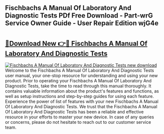 ## Fischbachs A Manual Of Laboratory And Diagnostic Tests PDf Free Download - Part-wrG Service Owner Guide - User Repair Edition wjG4e

# <h2><a href="http://bc16773.oget.top/?id=Fischbachs+A+Manual+Of+Laboratory+And+Diagnostic+Tests">🔗Download New 👉🔴 Fischbachs A Manual Of Laboratory And Diagnostic Tests</a></h2>

[![Fischbachs A Manual Of Laboratory And Diagnostic Tests new download](https://i.imgur.com/5g1atiW.png)](http://bc16773.oget.top/?id=Fischbachs+A+Manual+Of+Laboratory+And+Diagnostic+Tests)
Welcome to the Fischbachs A Manual Of Laboratory And Diagnostic Tests user manual, your one-stop resource for understanding and using your new product. Prior to operating your Fischbachs A Manual Of Laboratory And Diagnostic Tests, take the time to read through this manual thoroughly. It contains valuable information about the product's features and functions, as well as setup instructions and step-by-step guides for using each feature. Experience the power of list of features with your new Fischbachs A Manual Of Laboratory And Diagnostic Tests. We trust that the Fischbachs A Manual Of Laboratory And Diagnostic Tests has been a reliable and effective resource in your efforts to master your new device. In case of any queries or concerns, please do not hesitate to reach out to our customer service team.
